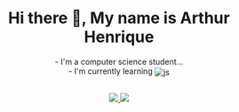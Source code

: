  <h1 align = "center"> Hi there 👋, My name is Arthur Henrique </h1>

<div class='media' align='center'>
- I'm a computer science student...<br>- I'm currently learning <img align="center" alt="js" src="https://img.shields.io/badge/Javascript-ED8B00?style=for-the-badge&logo=java&logoColor=white" />
 </div>
  
  ## 
  <div class='media' align='center'>
    <a href="https://www.linkedin.com/in/arthur-henrique-93b804223/">
        <img src="https://custom-icon-badges.demolab.com/badge/LinkedIn-288AB8.svg?logo=linkedin&logoColor=white&style=for-the-badge&labelColor=2EA6DE"/>
    </a>
    <a href="https://www.instagram.com/_martins_de_oliveira/">
        <img src="https://custom-icon-badges.demolab.com/badge/instagram-C04BF7.svg?logo=instagram&logoColor=white&style=for-the-badge&labelColor=D680FF"/>
    </a>
</div>
  

<!--
**TuzaoDPP/TuzaoDPP** is a ✨ _special_ ✨ repository because its `README.md` (this file) appears on your GitHub profile.

Here are some ideas to get you started:

- 🔭 I’m currently working on ...
- 🌱 I’m currently learning ...
- 👯 I’m looking to collaborate on ...
- 🤔 I’m looking for help with ...
- 💬 Ask me about ...
- 📫 How to reach me: ...
- 😄 Pronouns: ...
- ⚡ Fun fact: ...
-->
